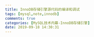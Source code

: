 ```yaml
---
title: InnoDB存储引擎源代码的编译和调试
tags: [mysql,note,innodb]
comments: true
categories: [MySQL技术内幕-InnoDB存储引擎]
date: 2019-09-18 14:30:31
---
```


